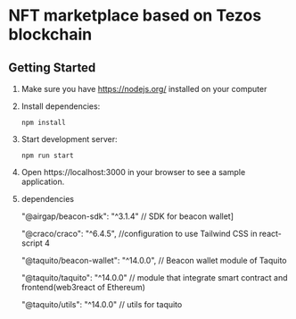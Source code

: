 # NFT marketplace based on Tezos blockchain


## Getting Started

1. Make sure you have https://nodejs.org/ installed on your computer

2. Install dependencies:

   `npm install`

3. Start development server:

   `npm run start`

4. Open https://localhost:3000 in your browser to see a sample application.



5. dependencies

   "@airgap/beacon-sdk": "^3.1.4" // SDK for beacon wallet]

   "@craco/craco": "^6.4.5", //configuration to use Tailwind CSS in react-script 4
   
   "@taquito/beacon-wallet": "^14.0.0", // Beacon wallet module of Taquito

   "@taquito/taquito": "^14.0.0" // module that integrate smart contract and frontend(web3react of Ethereum)
   
   "@taquito/utils": "^14.0.0" // utils for taquito

